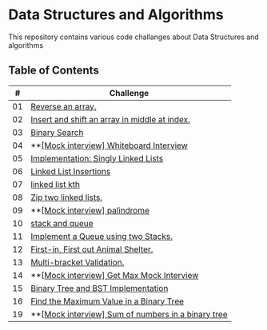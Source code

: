 # Data Structures and Algorithms

This repository contains various code challanges about Data Structures and algorithms

## Table of Contents

| #  | Challenge                                                |
|----|----------------------------------------------------------|
| 01 | [Reverse an array.](code-challange-class01/array_reverse.md)                                  |
| 02 | [Insert and shift an array in middle at index.](code-challange-class02/insert-shift-array.md) |
| 03 | [Binary Search](code-challange-class03/array-binary-search.md)                                |
| 04 | **[[Mock interview] Whiteboard Interview](code-challange-class04/whiteboard_interview.md)     |**
| 05 | [Implementation: Singly Linked Lists](code_challange_class05/linked-list.md)                  |
| 06 | [Linked List Insertions](code_challange_class06/linked_list_insertions.md)                    |
| 07 | [linked list kth](code_challange_class07/linked_list_kth.md)                                  |
| 08 | [Zip two linked lists.](code_challange_class08/linked_list_zip.md)                            |
| 09 | **[[Mock interview] palindrome](code_challange_class09/09.md)                                 |**
| 10 | [stack and queue](code_challange_class10/stack_and_queue.md)                                  |
| 11 | [Implement a Queue using two Stacks.](code_challange_class11/stack_queue_pseudo.md)           |
| 12 | [First-in, First out Animal Shelter.](code_challange_class12/animal_shelter.md)               |
| 13 | [Multi-bracket Validation.](code_challange_class13/stack_queue_brackets.md)                   |
| 14 | **[[Mock interview] Get Max Mock Interview](code_challange_class14/getMax.md)                 |**
| 15 | [Binary Tree and BST Implementation](code_challange_class15/trees.md)                         |
| 16 | [Find the Maximum Value in a Binary Tree](code_challange_class16/trees_max.md)                |
| 19 | **[[Mock interview] Sum of numbers in a binary tree](code_challange_class19/sum_odd.md)       |**
